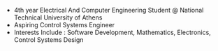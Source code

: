 - 4th year Electrical And Computer Engineering Student @ National Technical University of Athens
- Aspiring Control Systems Engineer
- Interests Include : Software Development, Mathematics, Electronics, Control Systems Design

<!---
PanagiotisPrountzosCS/PanagiotisPrountzosCS is a ✨ special ✨ repository because its `README.md` (this file) appears on your GitHub profile.
You can click the Preview link to take a look at your changes.
--->
